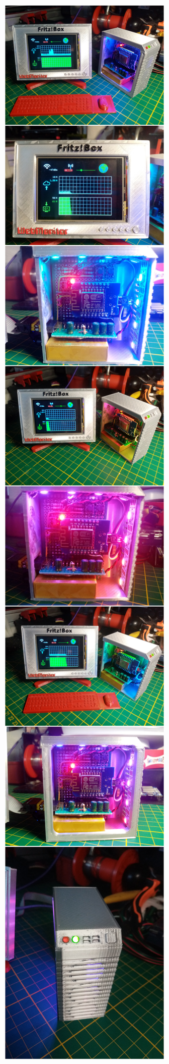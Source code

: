 ![MINI-PC_01](images/IMG_20240630_201604.jpg)<br>
![MINI-PC_02](images/IMG_20240630_201146.jpg)<br>
![MINI-PC_03](images/IMG_20240630_201218.jpg)<br>
![MINI-PC_03](images/IMG_20240630_201115.jpg)<br>
![MINI-PC_03](images/IMG_20240630_201250.jpg)<br>
![MINI-PC_03](images/IMG_20240630_201319.jpg)<br>
![MINI-PC_03](images/IMG_20240630_201616.jpg)<br>
![MINI-PC_03](images/IMG_20240630_201630.jpg)<br>


